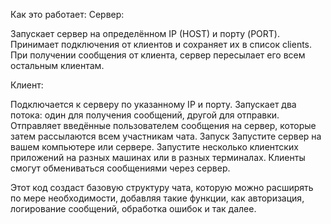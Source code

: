 Как это работает:
Сервер:

Запускает сервер на определённом IP (HOST) и порту (PORT).
Принимает подключения от клиентов и сохраняет их в список clients.
При получении сообщения от клиента, сервер пересылает его всем остальным клиентам.

Клиент:

Подключается к серверу по указанному IP и порту.
Запускает два потока: один для получения сообщений, другой для отправки.
Отправляет введённые пользователем сообщения на сервер, которые затем рассылаются всем участникам чата.
Запуск
Запустите сервер на вашем компьютере или сервере.
Запустите несколько клиентских приложений на разных машинах или в разных терминалах.
Клиенты смогут обмениваться сообщениями через сервер.

Этот код создаст базовую структуру чата, которую можно расширять по мере необходимости, добавляя такие функции, как авторизация, логирование сообщений, обработка ошибок и так далее.
